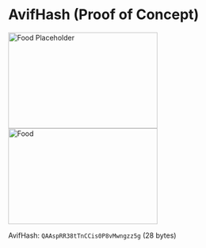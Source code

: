 # AvifHash (Proof of Concept)
<div id="demo-container">
    <img id="demo-placeholder" alt="Food Placeholder" width="301" height="193">
    <img id="demo" alt="Food" width="301" height="193">
</div>

AvifHash: `QAAspRR38tTnCCis0P8vMwngzz5g` (28 bytes)

<script type="module">
  //import * as AvifHash from '/scripts/avifhash.js';

  const binaryToBase64 = binary => btoa(String.fromCharCode(...binary));
  const base64ToBinary = base64 => new Uint8Array(atob(base64).split('').map(x => x.charCodeAt(0)));
  const appendBuffer = function(buffer1, buffer2) {
      var tmp = new Uint8Array(buffer1.byteLength + buffer2.byteLength);
      tmp.set(new Uint8Array(buffer1), 0);
      tmp.set(new Uint8Array(buffer2), buffer1.byteLength);
      return tmp.buffer;
    };
  const avifHashImage = "QAAspRR38tTnCCis0P8vMwngzz5g"
  const avifHashHeader = "AAAAIGZ0eXBhdmlmAAAAAGF2aWZtaWYxbWlhZk1BMUEAAADybWV0YQAAAAAAAAAoaGRscgAAAAAAAAAAcGljdAAAAAAAAAAAAAAAAGxpYmF2aWYAAAAADnBpdG0AAAAAAAEAAAAeaWxvYwAAAABEAAABAAEAAAABAAABGgAAACcAAAAoaWluZgAAAAAAAQAAABppbmZlAgAAAAABAABhdjAxQ29sb3IAAAAAamlwcnAAAABLaXBjbwAAABRpc3BlAAAAAAAAAAgAAAAIAAAAEHBpeGkAAAAAAwgICAAAAAxhdjFDgSAAAAAAABNjb2xybmNseAABAA0ABoAAAAAXaXBtYQAAAAAAAAABAAEEAQKDBAAAAC9tZGF0EgAKCDgIv+UBDQaQMhkcgAAA";
  const originalUrl = "pics/eat.jpg"

  const fullImageBinary = appendBuffer(base64ToBinary(avifHashHeader), base64ToBinary(avifHashImage));
  const fullImageBase64 = binaryToBase64(new Uint8Array(fullImageBinary));
  const fullImageData64 = 'data:image/avif;base64,' + fullImageBase64;
  const demoPlaceholder = document.getElementById('demo-placeholder');
  const demo = document.getElementById('demo');

  // Set the placeholder image
  demoPlaceholder.src = fullImageData64;

  // Load the full image
  setTimeout(() => demo.src = originalUrl, 1000);
  demo.onload = function() {
      demo.style.opacity = '1';
      demoPlaceholder.style.opacity = '0';
  }
</script>
